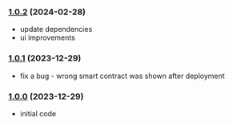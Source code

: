### [1.0.2](https://github.com/xdevguild/piggy-bank-dapp/releases/tag/v1.0.2) (2024-02-28)
- update dependencies
- ui improvements

### [1.0.1](https://github.com/xdevguild/piggy-bank-dapp/releases/tag/v1.0.1) (2023-12-29)
- fix a bug - wrong smart contract was shown after deployment

### [1.0.0](https://github.com/xdevguild/piggy-bank-dapp/releases/tag/v1.0.0) (2023-12-29)
- initial code
